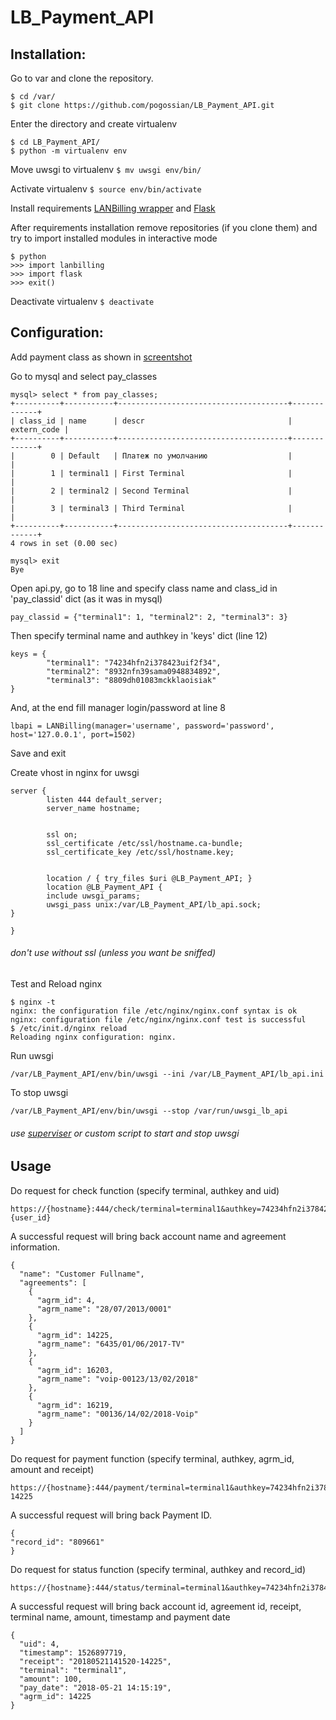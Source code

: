 # LB_Payment_API

## Installation:

Go to var and clone the repository.

```
$ cd /var/
$ git clone https://github.com/pogossian/LB_Payment_API.git
```

Enter the directory and create virtualenv
```
$ cd LB_Payment_API/
$ python -m virtualenv env
```

Move uwsgi to virtualenv
`$ mv uwsgi env/bin/`

Activate virtualenv 
`$ source env/bin/activate`

Install requirements [LANBilling wrapper](https://github.com/brdk/lanbilling) and [Flask](https://github.com/pallets/flask)

After requirements installation remove repositories (if you clone them) and try to import installed modules in interactive mode

```
$ python
>>> import lanbilling
>>> import flask
>>> exit()
```

Deactivate virtualenv
`$ deactivate`

## Configuration:

Add payment class as shown in [screentshot](https://raw.githubusercontent.com/pogossian/LB_Payment_API/master/screenshots/lb_settings.png)

Go to mysql and select pay_classes

```
mysql> select * from pay_classes;
+----------+-----------+--------------------------------------+-------------+
| class_id | name      | descr                                | extern_code |
+----------+-----------+--------------------------------------+-------------+
|        0 | Default   | Платеж по умолчанию                  |             |
|        1 | terminal1 | First Terminal                       |             |
|        2 | terminal2 | Second Terminal                      |             |
|        3 | terminal3 | Third Terminal                       |             |
+----------+-----------+--------------------------------------+-------------+
4 rows in set (0.00 sec)

mysql> exit
Bye
```

Open api.py, go to 18 line and specify class name and class_id in 'pay_classid' dict (as it was in mysql)

```
pay_classid = {"terminal1": 1, "terminal2": 2, "terminal3": 3}
```

Then specify terminal name and authkey in 'keys' dict (line 12)

```
keys = {
		"terminal1": "74234hfn2i378423uif2f34",
		"terminal2": "8932nfn39sama0948834892",
		"terminal3": "8809dh01083mckklaoisiak"
}
```

And, at the end fill manager login/password at line 8

```
lbapi = LANBilling(manager='username', password='password', host='127.0.0.1', port=1502)
```

Save and exit

Create vhost in nginx for uwsgi

```
server {
        listen 444 default_server;
        server_name hostname;


        ssl on;
        ssl_certificate /etc/ssl/hostname.ca-bundle;
        ssl_certificate_key /etc/ssl/hostname.key;


        location / { try_files $uri @LB_Payment_API; }
        location @LB_Payment_API {
        include uwsgi_params;
        uwsgi_pass unix:/var/LB_Payment_API/lb_api.sock;
}

}
```
###### _don't use without ssl (unless you want be sniffed)_

Test and Reload nginx 
```
$ nginx -t
nginx: the configuration file /etc/nginx/nginx.conf syntax is ok
nginx: configuration file /etc/nginx/nginx.conf test is successful
$ /etc/init.d/nginx reload
Reloading nginx configuration: nginx.
```

Run uwsgi
```
/var/LB_Payment_API/env/bin/uwsgi --ini /var/LB_Payment_API/lb_api.ini
```

To stop uwsgi
```
/var/LB_Payment_API/env/bin/uwsgi --stop /var/run/uwsgi_lb_api
```
###### _use [superviser](http://supervisord.org) or custom script to start and stop uwsgi_

## Usage

Do request for check function (specify terminal, authkey and uid)

```
https://{hostname}:444/check/terminal=terminal1&authkey=74234hfn2i378423uif2f34&uid={user_id}
```

A successful request will bring back account name and agreement information.

```
{
  "name": "Customer Fullname",
  "agreements": [
    {
      "agrm_id": 4,
      "agrm_name": "28/07/2013/0001"
    },
    {
      "agrm_id": 14225,
      "agrm_name": "6435/01/06/2017-TV"
    },
    {
      "agrm_id": 16203,
      "agrm_name": "voip-00123/13/02/2018"
    },
    {
      "agrm_id": 16219,
      "agrm_name": "00136/14/02/2018-Voip"
    }
  ]
}
```

Do request for payment function (specify terminal, authkey, agrm_id, amount and receipt)

```
https://{hostname}:444/payment/terminal=terminal1&authkey=74234hfn2i378423uif2f34&agrm_id=14225&amount=100&receipt=20180521141520-14225
```

A successful request will bring back Payment ID.
```
{
"record_id": "809661"
}
```

Do request for status function (specify terminal, authkey and record_id)

```
https://{hostname}:444/status/terminal=terminal1&authkey=74234hfn2i378423uif2f34&record_id=809661
```

A successful request will bring back account id, agreement id, receipt, terminal name, amount,
timestamp and payment date
```
{
  "uid": 4,
  "timestamp": 1526897719,
  "receipt": "20180521141520-14225",
  "terminal": "terminal1",
  "amount": 100,
  "pay_date": "2018-05-21 14:15:19",
  "agrm_id": 14225
}
```
